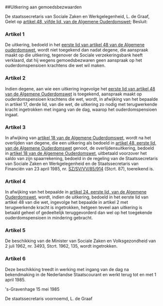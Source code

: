 <meta http-equiv='Content-Type' content='text/html; charset=utf-8' />

##Uitkering aan gemoedsbezwaarden

De staatssecretaris van Sociale Zaken en Werkgelegenheid, L. de Graaf,  
Gelet op [artikel 48, vijfde lid, van de Algemene Ouderdomswet](../../../../../wet/algemene/ouderdomswet/BWBR0002221/README.md);
Besluit:    

### Artikel  1  

De uitkering, bedoeld in het [eerste lid van artikel 48 van de Algemene ouderdomswet](../../../../../wet/algemene/ouderdomswet/BWBR0002221/README.md), wordt niet toegekend dan nadat degene, die aanspraak maakt op die uitkering, tegenover de Sociale verzekeringsbank heeft verklaard, dat hij wegens gemoedsbezwaren geen aanspraak op het ouderdomspensioen krachtens die wet wil maken. 

### Artikel  2  

Indien degene, aan wie een uitkering ingevolge het [eerste lid van artikel 48 van de Algemene Ouderdomswet](../../../../../wet/algemene/ouderdomswet/BWBR0002221/README.md) is toegekend, aanspraak maakt op ouderdomspensioen krachtens die wet, wordt, in afwijking van het bepaalde in artikel 17, derde lid, van die wet, de uitkering zo nodig met terugwerkende kracht ingetrokken met ingang van de dag, waarop het ouderdomspensioen ingaat. 

### Artikel  3  

In afwijking van [artikel 18 van de Algemene Ouderdomswet](../../../../../wet/algemene/ouderdomswet/BWBR0002221/README.md), wordt na het overlijden van degene, die een uitkering als bedoeld in [artikel 48, eerste lid, van de Algemene Ouderdomswet](../../../../../wet/algemene/ouderdomswet/BWBR0002221/README.md) genoot, de overlijdensuitkering, bedoeld in [artikel 18 van de Algemene Ouderdomswet](../../../../../wet/algemene/ouderdomswet/BWBR0002221/README.md), uitbetaald voorzover het saldo van zijn spaarrekening, bedoeld in de regeling van de Staatssecretaris van Sociale Zaken en Werkgelegenheid en de Staatssecretaris van Financiën van 23 april 1985, nr. [SZ/SV/VV/85/914](../../../../../ministeriele-regeling/spaarregeling/gemoedsbezwaarden/BWBR0003785/README.md) (Stcrt. 87), toereikend is. 

### Artikel  4  

In afwijking van het bepaalde in [artikel 24, eerste lid, van de Algemene Ouderdomswet](../../../../../wet/algemene/ouderdomswet/BWBR0002221/README.md), wordt, indien de uitkering, bedoeld in het eerste lid van artikel 48 van die wet, ingevolge het bepaalde in artikel 2 met terugwerkende kracht is ingetrokken, hetgeen teveel aan uitkering is betaald geheel of gedeeltelijk teruggevorderd dan wel op het toegekende ouderdomspensioen in mindering gebracht. 

### Artikel  5  

De beschikking van de Minister van Sociale Zaken en Volksgezondheid van 2 juli 1962, nr. 3493, Stcrt. 1962, 135, wordt ingetrokken. 

### Artikel  6  

Deze beschikking treedt in werking met ingang van de dag na bekendmaking in de Nederlandse Staatscourant en werkt terug tot en met 1 april 1985. 

's-Gravenhage 
15 mei 1985    

De 
staatssecretaris voornoemd, 
L. de  Graaf      
